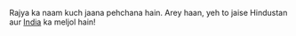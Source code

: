 Rajya ka naam kuch jaana pehchana hain. Arey haan, yeh to jaise Hindustan aur [India](https://en.wikipedia.org/wiki/India) ka meljol hain!